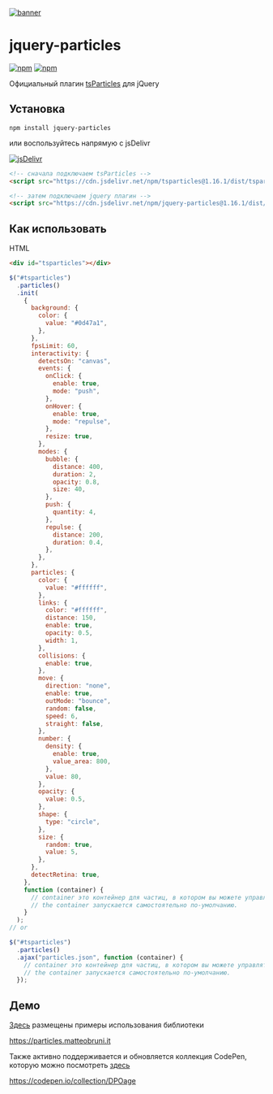 [![banner](https://cdn.matteobruni.it/images/particles/banner2.png)](https://particles.matteobruni.it)

# jquery-particles

[![npm](https://img.shields.io/npm/v/jquery-particles)](https://www.npmjs.com/package/jquery-particles) [![npm](https://img.shields.io/npm/dm/jquery-particles)](https://www.npmjs.com/package/jquery-particles)

Официальный плагин [tsParticles](https://github.com/matteobruni/tsparticles) для jQuery

## Установка

```shell script
npm install jquery-particles
```

или воспользуйтесь напрямую с jsDelivr

[![jsDelivr](https://data.jsdelivr.com/v1/package/npm/jquery-particles/badge)](https://www.jsdelivr.com/package/npm/jquery-particles)

```html
<!-- сначала подключаем tsParticles -->
<script src="https://cdn.jsdelivr.net/npm/tsparticles@1.16.1/dist/tsparticles.min.js"></script>

<!-- затем подключаем jquery плагин -->
<script src="https://cdn.jsdelivr.net/npm/jquery-particles@1.16.1/dist/jquery.particles.min.js"></script>
```

## Как использовать

HTML

```html
<div id="tsparticles"></div>
```

```javascript
$("#tsparticles")
  .particles()
  .init(
    {
      background: {
        color: {
          value: "#0d47a1",
        },
      },
      fpsLimit: 60,
      interactivity: {
        detectsOn: "canvas",
        events: {
          onClick: {
            enable: true,
            mode: "push",
          },
          onHover: {
            enable: true,
            mode: "repulse",
          },
          resize: true,
        },
        modes: {
          bubble: {
            distance: 400,
            duration: 2,
            opacity: 0.8,
            size: 40,
          },
          push: {
            quantity: 4,
          },
          repulse: {
            distance: 200,
            duration: 0.4,
          },
        },
      },
      particles: {
        color: {
          value: "#ffffff",
        },
        links: {
          color: "#ffffff",
          distance: 150,
          enable: true,
          opacity: 0.5,
          width: 1,
        },
        collisions: {
          enable: true,
        },
        move: {
          direction: "none",
          enable: true,
          outMode: "bounce",
          random: false,
          speed: 6,
          straight: false,
        },
        number: {
          density: {
            enable: true,
            value_area: 800,
          },
          value: 80,
        },
        opacity: {
          value: 0.5,
        },
        shape: {
          type: "circle",
        },
        size: {
          random: true,
          value: 5,
        },
      },
      detectRetina: true,
    },
    function (container) {
      // container это контейнер для частиц, в котором вы можете управлять поведение частиц.
      // the container запускается самостоятельно по-умолчанию.
    }
  );
// or

$("#tsparticles")
  .particles()
  .ajax("particles.json", function (container) {
    // container это контейнер для частиц, в котором вы можете управлять поведение частиц.
    // the container запускается самостоятельно по-умолчанию.
  });
```

## Демо

[Здесь](https://particles.matteobruni.it) размещены примеры использования библиотеки

<https://particles.matteobruni.it>

Также активно поддерживается и обновляется коллекция CodePen, которую можно посмотреть [здесь](https://codepen.io/collection/DPOage)

<https://codepen.io/collection/DPOage>
